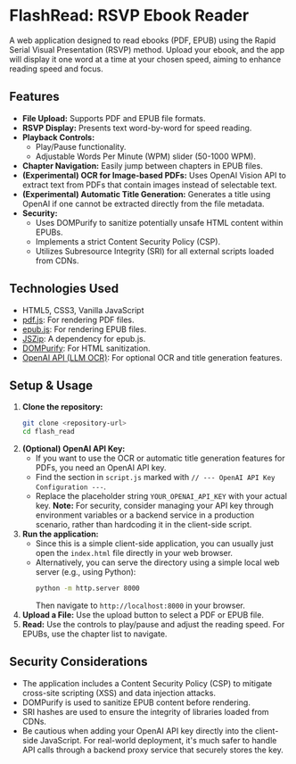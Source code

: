 # FlashRead: RSVP Ebook Reader

A web application designed to read ebooks (PDF, EPUB) using the Rapid Serial Visual Presentation (RSVP) method. Upload your ebook, and the app will display it one word at a time at your chosen speed, aiming to enhance reading speed and focus.

## Features

-   **File Upload:** Supports PDF and EPUB file formats.
-   **RSVP Display:** Presents text word-by-word for speed reading.
-   **Playback Controls:**
    -   Play/Pause functionality.
    -   Adjustable Words Per Minute (WPM) slider (50-1000 WPM).
-   **Chapter Navigation:** Easily jump between chapters in EPUB files.
-   **(Experimental) OCR for Image-based PDFs:** Uses OpenAI Vision API to extract text from PDFs that contain images instead of selectable text.
-   **(Experimental) Automatic Title Generation:** Generates a title using OpenAI if one cannot be extracted directly from the file metadata.
-   **Security:**
    -   Uses DOMPurify to sanitize potentially unsafe HTML content within EPUBs.
    -   Implements a strict Content Security Policy (CSP).
    -   Utilizes Subresource Integrity (SRI) for all external scripts loaded from CDNs.

## Technologies Used

-   HTML5, CSS3, Vanilla JavaScript
-   [pdf.js](https://mozilla.github.io/pdf.js/): For rendering PDF files.
-   [epub.js](http://epubjs.org/): For rendering EPUB files.
-   [JSZip](https://stuk.github.io/jszip/): A dependency for epub.js.
-   [DOMPurify](https://github.com/cure53/DOMPurify): For HTML sanitization.
-   [OpenAI API (LLM OCR)](https://openai.com/): For optional OCR and title generation features.

## Setup & Usage

1.  **Clone the repository:**
    ```bash
    git clone <repository-url>
    cd flash_read
    ```
2.  **(Optional) OpenAI API Key:**
    -   If you want to use the OCR or automatic title generation features for PDFs, you need an OpenAI API key.
    -   Find the section in `script.js` marked with `// --- OpenAI API Key Configuration ---`.
    -   Replace the placeholder string `YOUR_OPENAI_API_KEY` with your actual key. **Note:** For security, consider managing your API key through environment variables or a backend service in a production scenario, rather than hardcoding it in the client-side script.
3.  **Run the application:**
    -   Since this is a simple client-side application, you can usually just open the `index.html` file directly in your web browser.
    -   Alternatively, you can serve the directory using a simple local web server (e.g., using Python):
        ```bash
        python -m http.server 8000
        ```
        Then navigate to `http://localhost:8000` in your browser.
4.  **Upload a File:** Use the upload button to select a PDF or EPUB file.
5.  **Read:** Use the controls to play/pause and adjust the reading speed. For EPUBs, use the chapter list to navigate.

## Security Considerations

-   The application includes a Content Security Policy (CSP) to mitigate cross-site scripting (XSS) and data injection attacks.
-   DOMPurify is used to sanitize EPUB content before rendering.
-   SRI hashes are used to ensure the integrity of libraries loaded from CDNs.
-   Be cautious when adding your OpenAI API key directly into the client-side JavaScript. For real-world deployment, it's much safer to handle API calls through a backend proxy service that securely stores the key. 